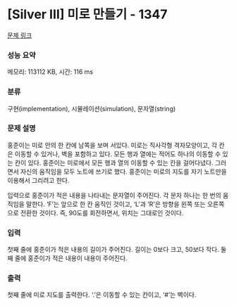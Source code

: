 # [Silver III] 미로 만들기 - 1347 

[문제 링크](https://www.acmicpc.net/problem/1347) 

### 성능 요약

메모리: 113112 KB, 시간: 116 ms

### 분류

구현(implementation), 시뮬레이션(simulation), 문자열(string)

### 문제 설명

<p>홍준이는 미로 안의 한 칸에 남쪽을 보며 서있다. 미로는 직사각형 격자모양이고, 각 칸은 이동할 수 있거나, 벽을 포함하고 있다. 모든 행과 열에는 적어도 하나의 이동할 수 있는 칸이 있다. 홍준이는 미로에서 모든 행과 열의 이동할 수 있는 칸을 걸어다녔다. 그러면서 자신의 움직임을 모두 노트에 쓰기로 했다. 홍준이는 미로의 지도를 자기 노트만을 이용해서 그리려고 한다.</p>

<p>입력으로 홍준이가 적은 내용을 나타내는 문자열이 주어진다. 각 문자 하나는 한 번의 움직임을 말한다. ‘F’는 앞으로 한 칸 움직인 것이고, ‘L'과 ’R'은 방향을 왼쪽 또는 오른쪽으로 전환한 것이다. 즉, 90도를 회전하면서, 위치는 그대로인 것이다.</p>

### 입력 

 <p>첫째 줄에 홍준이가 적은 내용의 길이가 주어진다. 길이는 0보다 크고, 50보다 작다. 둘째 줄에 홍준이가 적은 내용이 내용이 주어진다.</p>

### 출력 

 <p>첫째 줄에 미로 지도를 출력한다. ‘.’은 이동할 수 있는 칸이고, ‘#’는 벽이다.</p>


